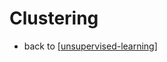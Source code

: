 # Clustering

- back to [[unsupervised-learning]]

[//begin]: # "Autogenerated link references for markdown compatibility"
[unsupervised-learning]: unsupervised-learning "Unsupervised Learning"
[//end]: # "Autogenerated link references"